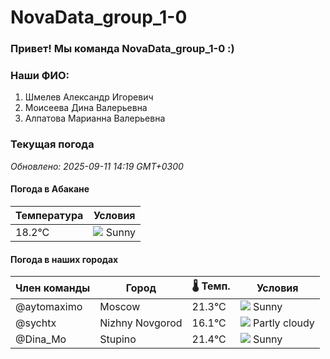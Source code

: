 # NovaData_group_1-0
### Привет! Мы команда NovaData_group_1-0 :)

### Наши ФИО:
1. Шмелев Александр Игоревич
2. Моисеева Дина Валерьевна
3. Алпатова Марианна Валерьевна

### Текущая погода
<!-- WEATHER:START -->
_Обновлено: 2025-09-11 14:19 GMT+0300_

#### Погода в Абакане

| Температура | Условия |
|-------------|----------|
| 18.2°C     | ![](https://cdn.weatherapi.com/weather/64x64/day/113.png) Sunny |

#### Погода в наших городах

| Член команды  | Город               | 🌡️ Темп.  | Условия          |
|---------------|---------------------|-----------|--------------------|
| @aytomaximo    | Moscow              |   21.3°C | ![](https://cdn.weatherapi.com/weather/64x64/day/113.png) Sunny        |
| @sychtx        | Nizhny Novgorod     |   16.1°C | ![](https://cdn.weatherapi.com/weather/64x64/day/116.png) Partly cloudy |
| @Dina_Mo       | Stupino             |   21.4°C | ![](https://cdn.weatherapi.com/weather/64x64/day/113.png) Sunny        |

<!-- WEATHER:END -->

